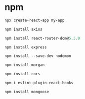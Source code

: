 # npm

```powershell
npx create-react-app my-app
```

```powershell
npm install axios
```

```powershell
npm install react-router-dom@5.3.0
```

```powershell
npm install express
```

```powershell
npm install --save-dev nodemon
```

```powershell
npm install morgan
```

```powershell
npm install cors
```

```powershell
npm i eslint-plugin-react-hooks
```

```powershell
npm install mongoose
```
